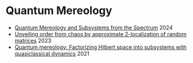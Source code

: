 # Quantum Mereology

- [Quantum Mereology and Subsystems from the Spectrum](https://doi.org/10.1007/s10701-024-00813-2) 2024
- [Unveiling order from chaos by approximate 2-localization of random matrices](https://doi.org/10.1073/pnas.2308006120) 2023
- [Quantum mereology: Factorizing Hilbert space into subsystems with quasiclassical dynamics](https://doi.org/10.1103/PhysRevA.103.022213) 2021

